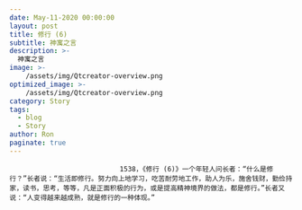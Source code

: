 ```yaml
---
date: May-11-2020 00:00:00
layout: post
title: 修行 (6)
subtitle: 神寓之言
description: >-
  神寓之言
image: >-
    /assets/img/Qtcreator-overview.png
optimized_image: >-
    /assets/img/Qtcreator-overview.png
category: Story
tags:
  - blog
  - Story
author: Ron
paginate: true
---
```


							　　1538，《修行 (6)》一个年轻人问长者：“什么是修行？”长者说：“生活即修行。努力向上地学习，吃苦耐劳地工作，助人为乐，施舍钱财，勤俭持家，读书，思考，等等，凡是正面积极的行为，或是提高精神境界的做法，都是修行。”长者又说：“人变得越来越成熟，就是修行的一种体现。”
							
							
						